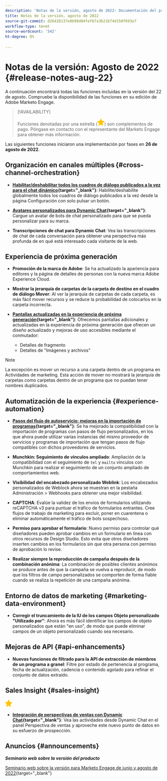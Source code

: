 ```yaml
---
description: 'Notas de la versión, agosto de 2022: Documentación del producto de Marketo'
title: Notas de la versión, agosto de 2022
source-git-commit: d26428137e9b99d04fef67a3b21b74d150f693e7
workflow-type: tm+mt
source-wordcount: '542'
ht-degree: 0%

---
```


# Notas de la versión: Agosto de 2022 {#release-notes-aug-22}

A continuación encontrará todas las funciones incluidas en la versión del 22 de agosto. Compruebe la disponibilidad de las funciones en su edición de Adobe Marketo Engage.

>[!AVAILABILITY]
>
>Funciones denotadas por una estrella (![star](assets/yellow-star.png)) son complementos de pago. Póngase en contacto con el representante del Marketo Engage para obtener más información.

Las siguientes funciones iniciaron una implementación por fases en **26 de agosto de 2022**.

## Organización en canales múltiples {#cross-channel-orchestration}

* **[Habilitar/deshabilitar todos los cuadros de diálogo publicados a la vez para el chat dinámico](/help/marketo/product-docs/demand-generation/dynamic-chat/dialogues/dialogue-overview.md#disable-enable-all-dialogues){target=&quot;_blank&quot;}**: Habilite/deshabilite globalmente todos los cuadros de diálogo publicados a la vez desde la página Configuración con solo pulsar un botón.

* **[Avatares personalizados para Dynamic Chat](/help/marketo/product-docs/demand-generation/dynamic-chat/configuration.md#agent-settings){target=&quot;_blank&quot;}**: Cargue un avatar de bots de chat personalizado para que se pueda personalizar para su marca.

* **Transcripciones de chat para Dynamic Chat**: Vea las transcripciones de chat de cada conversación para obtener una perspectiva más profunda de en qué está interesado cada visitante de la web.

## Experiencia de próxima generación

* **Promoción de la marca de Adobe**: Se ha actualizado la apariencia para editores y la página de detalles de personas con la nueva marca Adobe Experience Cloud.

* **Mostrar la jerarquía de carpetas de la carpeta de destino en el cuadro de diálogo Mover**: Al ver la jerarquía de carpetas de cada carpeta, es más fácil mover recursos y se reduce la probabilidad de colocarlos en la carpeta incorrecta.

* **[Pantallas actualizadas en la experiencia de próxima generación](/help/marketo/product-docs/marketo-engage-next-generation-experience/toggle-switch.md){target=&quot;_blank&quot;}**: Ofrecemos pantallas adicionales y actualizadas en la experiencia de próxima generación que ofrecen un diseño actualizado y mejoras de uso accesibles mediante el conmutador:

   * Detalles de fragmento
   * Detalles de &quot;Imágenes y archivos&quot;

>[!NOTE]
>
>La excepción es mover un recurso a una carpeta dentro de un programa en Actividades de marketing. Esta acción de mover no mostrará la jerarquía de carpetas como carpetas dentro de un programa que no puedan tener nombres duplicados.

## Automatización de la experiencia {#experience-automation}

* **[Pasos del flujo de autoservicio: mejoras en la importación de programas](/help/marketo/product-docs/core-marketo-concepts/smart-campaigns/flow-actions/flow-step-service.md){target=&quot;_blank&quot;}**: Se ha mejorado la compatibilidad con la importación de programas con pasos de flujo personalizados, en los que ahora puede utilizar varias instancias del mismo proveedor de servicios y programas de importación que tengan pasos de flujo compatibles con dichos proveedores de servicios.

* **Munchkin: Seguimiento de vínculos ampliado**: Ampliación de la compatibilidad con el seguimiento de `tel` y `mailto` vínculos con Munchkin para realizar el seguimiento de un conjunto ampliado de comportamientos web.

* **Visibilidad del encabezado personalizado Weblink**: Los encabezados personalizados de Weblock ahora se muestran en la pestaña Administración > Webhooks para obtener una mejor visibilidad.

* **CAPTCHA**: Evalúe la validez de los envíos de formularios utilizando reCAPTCHA v3 para puntuar el tráfico de formularios entrantes. Cree flujos de trabajo de marketing para excluir, poner en cuarentena o eliminar automáticamente el tráfico de bots sospechoso.

* **Permiso para aprobar el formulario**: Nuevo permiso para controlar qué diseñadores pueden aprobar cambios en un formulario en línea con otros recursos de Design Studio. Esto evita que otros diseñadores inserten cambios en los formularios sin que otra persona con permiso de aprobación lo revise.

* **Realizar siempre la reproducción de campaña después de la combinación anónima**: La combinación de posibles clientes anónimos se produce antes de que la campaña se vuelva a reproducir, de modo que los filtros de campo personalizados se comporten de forma fiable cuando se realiza la repetición de una campaña anónima.

## Entorno de datos de marketing {#marketing-data-environment}

* **Corregir el truncamiento de la IU de los campos Objeto personalizado &quot;Utilizado por&quot;**: Ahora es más fácil identificar los campos de objeto personalizados que están &quot;en uso&quot;, de modo que puede eliminar campos de un objeto personalizado cuando sea necesario.

## Mejoras de API {#api-enhancements}

* **Nuevas funciones de filtrado para la API de extracción de miembros de un programa a granel**: Filtre por estado de pertenencia al programa, fecha de actualización, cadencia o contenido agotado para refinar el conjunto de datos extraído.

## Sales Insight {#sales-insight}

![(estrella)](assets/yellow-star.png)

* **[Integración de perspectivas de ventas con Dynamic Chat](/help/marketo/product-docs/marketo-sales-insight/msi-for-salesforce/features/dynamic-chat-integration.md){target=&quot;_blank&quot;}**: Vea las actividades desde Dynamic Chat en el panel Perspectiva de ventas y aproveche este nuevo punto de datos en su esfuerzo de prospección.

## Anuncios {#announcements}

**_Seminario web sobre la versión del producto_**

[Seminario web sobre la versión para Marketo Engage de junio y agosto de 2022](https://engage.marketo.com/2022_June_August_Release_Webinar_OnDemandPage.html){target=&quot;_blank&quot;}
